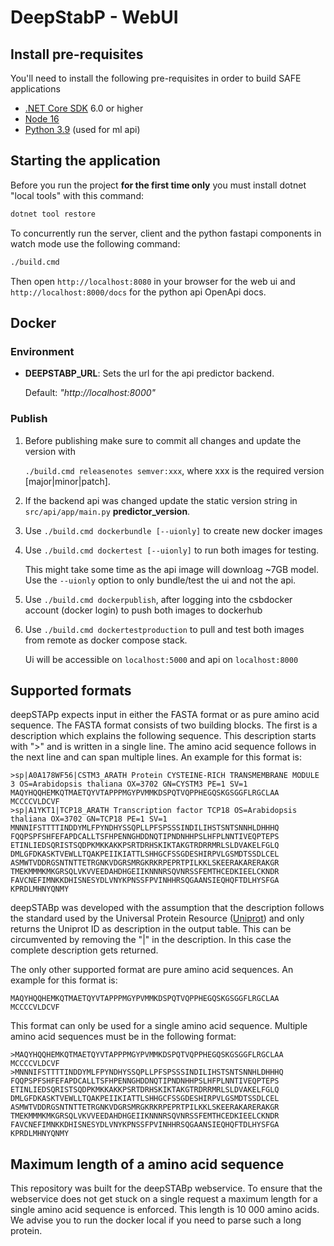 # DeepStabP - WebUI

## Install pre-requisites

You'll need to install the following pre-requisites in order to build SAFE applications

* [.NET Core SDK](https://www.microsoft.com/net/download) 6.0 or higher
* [Node 16](https://nodejs.org/en/download/)
* [Python 3.9](https://www.python.org/downloads/release/python-3916/) (used for ml api)

## Starting the application

Before you run the project **for the first time only** you must install dotnet "local tools" with this command:

```bash
dotnet tool restore
```

To concurrently run the server, client and the python fastapi components in watch mode use the following command:

```bash
./build.cmd
```

Then open `http://localhost:8080` in your browser for the web ui and `http://localhost:8000/docs` for the python api OpenApi docs.


## Docker

### Environment

- **DEEPSTABP_URL**: Sets the url for the api predictor backend.

  Default: *"http://localhost:8000"*

### Publish

1. Before publishing make sure to commit all changes and update the version with

   `./build.cmd releasenotes semver:xxx`, where xxx is the required version [major|minor|patch].
2. If the backend api was changed update the static version string in `src/api/app/main.py` **predictor_version**.
3. Use `./build.cmd dockerbundle [--uionly]` to create new docker images
4. Use `./build.cmd dockertest [--uionly]` to run both images for testing.

   This might take some time as the api image will downloag ~7GB model.
   Use the `--uionly` option to only bundle/test the ui and not the api.
5. Use `./build.cmd dockerpublish`, after logging into the csbdocker account (docker login) to push both images to dockerhub
6. Use `./build.cmd dockertestproduction` to pull and test both images from remote as docker compose stack.

   Ui will be accessible on `localhost:5000` and api on `localhost:8000`

## Supported formats

deepSTAPp expects input in either the FASTA format or as pure amino acid sequence. 
The FASTA format consists of two building blocks. The first is a description which explains the following sequence. This description starts with ">" and is written in a single line. The amino acid sequence follows in the next line and can span multiple lines. An example for this format is:
```
>sp|A0A178WF56|CSTM3_ARATH Protein CYSTEINE-RICH TRANSMEMBRANE MODULE 3 OS=Arabidopsis thaliana OX=3702 GN=CYSTM3 PE=1 SV=1
MAQYHQQHEMKQTMAETQYVTAPPPMGYPVMMKDSPQTVQPPHEGQSKGSGGFLRGCLAA
MCCCCVLDCVF
>sp|A1YKT1|TCP18_ARATH Transcription factor TCP18 OS=Arabidopsis thaliana OX=3702 GN=TCP18 PE=1 SV=1
MNNNIFSTTTTINDDYMLFPYNDHYSSQPLLPFSPSSSINDILIHSTSNTSNNHLDHHHQ
FQQPSPFSHFEFAPDCALLTSFHPENNGHDDNQTIPNDNHHPSLHFPLNNTIVEQPTEPS
ETINLIEDSQRISTSQDPKMKKAKKPSRTDRHSKIKTAKGTRDRRMRLSLDVAKELFGLQ
DMLGFDKASKTVEWLLTQAKPEIIKIATTLSHHGCFSSGDESHIRPVLGSMDTSSDLCEL
ASMWTVDDRGSNTNTTETRGNKVDGRSMRGKRKRPEPRTPILKKLSKEERAKARERAKGR
TMEKMMMKMKGRSQLVKVVEEDAHDHGEIIKNNNRSQVNRSSFEMTHCEDKIEELCKNDR
FAVCNEFIMNKKDHISNESYDLVNYKPNSSFPVINHHRSQGAANSIEQHQFTDLHYSFGA
KPRDLMHNYQNMY
```
deepSTABp was developed with the assumption that the description follows the standard used by the Universal Protein Resource ([Uniprot](https://www.uniprot.org/)) and only returns the Uniprot ID as description in the output table. This can be circumvented by removing the "|" in the description. In this case the complete description gets returned.

The only other supported format are pure amino acid sequences. An example for this format is:
```
MAQYHQQHEMKQTMAETQYVTAPPPMGYPVMMKDSPQTVQPPHEGQSKGSGGFLRGCLAA
MCCCCVLDCVF
```
This format can only be used for a single amino acid sequence. Multiple amino acid sequences must be in the following format:
```
>MAQYHQQHEMKQTMAETQYVTAPPPMGYPVMMKDSPQTVQPPHEGQSKGSGGFLRGCLAA
MCCCCVLDCVF
>MNNNIFSTTTTINDDYMLFPYNDHYSSQPLLPFSPSSSINDILIHSTSNTSNNHLDHHHQ
FQQPSPFSHFEFAPDCALLTSFHPENNGHDDNQTIPNDNHHPSLHFPLNNTIVEQPTEPS
ETINLIEDSQRISTSQDPKMKKAKKPSRTDRHSKIKTAKGTRDRRMRLSLDVAKELFGLQ
DMLGFDKASKTVEWLLTQAKPEIIKIATTLSHHGCFSSGDESHIRPVLGSMDTSSDLCEL
ASMWTVDDRGSNTNTTETRGNKVDGRSMRGKRKRPEPRTPILKKLSKEERAKARERAKGR
TMEKMMMKMKGRSQLVKVVEEDAHDHGEIIKNNNRSQVNRSSFEMTHCEDKIEELCKNDR
FAVCNEFIMNKKDHISNESYDLVNYKPNSSFPVINHHRSQGAANSIEQHQFTDLHYSFGA
KPRDLMHNYQNMY
```

## Maximum length of a amino acid sequence

This repository was built for the deepSTABp webservice. To ensure that the webservice does not get stuck on a single request a maximum length for a single amino acid sequence is enforced. This length is 10 000 amino acids. We advise you to run the docker local if you need to parse such a long protein. 





